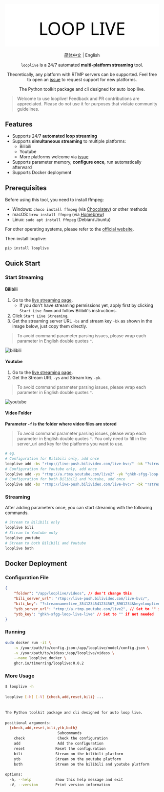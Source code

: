 <div align="center">
  <picture>
    <source media="(prefers-color-scheme: dark)" srcset="assets/headerDark.svg" />
    <img src="assets/headerLight.svg" alt="bilitool" />
  </picture>
  <p> </p>

[简体中文](./README.md) | English

`looplive` is a 24/7 automated **multi-platform streaming** tool.

Theoretically, any platform with RTMP servers can be supported. Feel free to open an [issue](https://github.com/timerring/looplive/issues) to request support for new platforms.

The Python toolkit package and cli designed for auto loop live.

</div>

> Welcome to use looplive! Feedback and PR contributions are appreciated. Please do not use it for purposes that violate community guidelines.

## Features

- Supports 24/7 **automated loop streaming**
- Supports **simultaneous streaming** to multiple platforms: 
  - Bilibili
  - Youtube
  - More platforms welcome via [issue](https://github.com/timerring/looplive/issues)
- Supports parameter memory, **configure once**, run automatically afterward
- Supports Docker deployment

## Prerequisites

Before using this tool, you need to install ffmpeg:

- Windows: `choco install ffmpeg` (via [Chocolatey](https://chocolatey.org/)) or other methods
- macOS: `brew install ffmpeg` (via [Homebrew](https://brew.sh/))
- Linux: `sudo apt install ffmpeg` (Debian/Ubuntu)

For other operating systems, please refer to the [official website](https://ffmpeg.org/download.html).

Then install looplive:

```bash
pip install looplive
```

## Quick Start

### Start Streaming

#### Bilibili

1. Go to the [live streaming page](https://link.bilibili.com/p/center/index#/my-room/start-live).
   - If you don't have streaming permissions yet, apply first by clicking `Start Live Room` and follow Bilibili's instructions.
2. Click `Start Live Streaming`.
3. Get the streaming server URL `-bs` and stream key `-bk` as shown in the image below, just copy them directly.

> To avoid command parameter parsing issues, please wrap each parameter in English double quotes `"`.

![bilibili](https://cdn.jsdelivr.net/gh/timerring/scratchpad2023/2024/2025-03-28-22-59-03.png)

#### Youtube

1. Go to the [live streaming page](https://www.youtube.com/live_dashboard).
2. Get the Stream URL `-ys` and Stream key `-yk`.

> To avoid command parameter parsing issues, please wrap each parameter in English double quotes `"`.

![youtube](https://cdn.jsdelivr.net/gh/timerring/scratchpad2023/2024/2025-03-28-22-13-59.png)

#### Video Folder

**Parameter `-f` is the folder where video files are stored**

> To avoid command parameter parsing issues, please wrap each parameter in English double quotes `"`. You only need to fill in the server_url and key for the platforms you want to use.

```bash
# eg. 
# Configuration for Bilibili only, add once
looplive add -bs "rtmp://live-push.bilivideo.com/live-bvc/" -bk "?streamname=live_3541234541234567_8901234&key=looplivexxxxxxxxxxxxdgd&schedule=rtmp&pflag=1" -f "your/folder/path"
# Configuration for Youtube only, add once
looplive add -ys "rtmp://a.rtmp.youtube.com/live2" -yk "ghkh-sfgg-loop-live-live" -f "your/folder/path"
# Configuration for both Bilibili and Youtube, add once
looplive add -bs "rtmp://live-push.bilivideo.com/live-bvc/" -bk "?streamname=live_3541234541234567_8901234&key=looplivexxxxxxxxxxxxdgd&schedule=rtmp&pflag=1" -ys "rtmp://a.rtmp.youtube.com/live2" -yk "ghkh-sfgg-loop-live-live" -f "your/folder/path"
```

### Streaming

After adding parameters once, you can start streaming with the following commands.

```bash
# Stream to Bilibili only
looplive bili
# Stream to Youtube only
looplive youtube
# Stream to both Bilibili and Youtube
looplive both
```

## Docker Deployment

### Configuration File


```json
{
    "folder": "/app/looplive/videos", // don't change this
    "bili_server_url": "rtmp://live-push.bilivideo.com/live-bvc/",
    "bili_key": "?streamname=live_3541234541234567_8901234&key=looplivexxxxxxxxxxxxdgd&schedule=rtmp&pflag=1",
    "ytb_server_url": "rtmp://a.rtmp.youtube.com/live2", // Set to "" if not needed
    "ytb_key": "ghkh-sfgg-loop-live-live" // Set to "" if not needed
}
```

### Running

```bash
sudo docker run -it \
    -v /your/path/to/config.json:/app/looplive/model/config.json \
    -v /your/path/to/videos:/app/looplive/videos \
    --name looplive_docker \
    ghcr.io/timerring/looplive:0.0.2
```

### More Usage

```bash
$ looplive -h

looplive [-h] [-V] {check,add,reset,bili} ...


The Python toolkit package and cli designed for auto loop live.

positional arguments:
  {check,add,reset,bili,ytb,both}
                        Subcommands
    check               Check the configuration
    add                 Add the configuration
    reset              Reset the configuration
    bili               Stream on the bilibili platform
    ytb                Stream on the youtube platform
    both               Stream on the bilibili and youtube platform

options:
  -h, --help           show this help message and exit
  -V, --version        Print version information
```